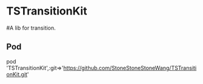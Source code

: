 
TSTransitionKit
====
#A lib for transition.

## Pod

pod 'TSTransitionKit',:git=>'https://github.com/StoneStoneStoneWang/TSTransitionKit.git'
